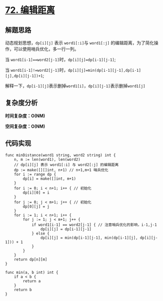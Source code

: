 # [72. 编辑距离](https://leetcode-cn.com/problems/edit-distance/)

## 解题思路

动态规划思想，`dp[i][j]` 表示 `word1[:i]`与 `word1[:j]` 的编辑距离，为了简化操作，可以使用哨兵优化，多一行一列。

当 `word1[i-1]==word2[j-1]`时，`dp[i][j]=dp[i-1][j-1]`;

当 `word1[i-1]!=word2[j-1]`时，`dp[i][j]=min(dp[i-1][j-1],dp[i-1][j],dp[i][j-1])+1`;

解释一下，`dp[i-1][j]`表示删掉`word1[i]`，`dp[i][j-1]`表示删掉`word1[j]`

## 复杂度分析

**时间复杂度：O(NM)**

**空间复杂度：O(NM)** 

## 代码实现

```golang
func minDistance(word1 string, word2 string) int {
	n, m := len(word1), len(word2)
	// dp[i][j] 表示 word1[:i] 与 word2[:j] 的编辑距离
	dp := make([][]int, n+1) // n+1,m+1 哨兵优化
	for i := range dp {
		dp[i] = make([]int, m+1)
	}
	for i := 0; i < n+1; i++ { // 初始化
		dp[i][0] = i
	}
	for j := 0; j < m+1; j++ { // 初始化
		dp[0][j] = j
	}
	for i := 1; i < n+1; i++ {
		for j := 1; j < m+1; j++ {
			if word1[i-1] == word2[j-1] { // 注意哨兵优化的影响，i-1,j-1
				dp[i][j] = dp[i-1][j-1]
			} else {
				dp[i][j] = min(dp[i-1][j-1], min(dp[i-1][j], dp[i][j-1])) + 1
			}
		}
	}
	return dp[n][m]
}

func min(a, b int) int {
	if a < b {
		return a
	}
	return b
}
```